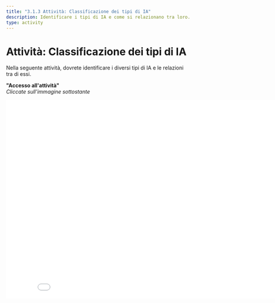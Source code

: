 ```yaml
---
title: "3.1.3 Attività: Classificazione dei tipi di IA"
description: Identificare i tipi di IA e come si relazionano tra loro.
type: activity
---
```


# Attività: Classificazione dei tipi di IA  

Nella seguente attività, dovrete identificare i diversi tipi di IA e le relazioni tra di essi.

**"Accesso all'attività"**  
_Cliccate sull'immagine sottostante_

<center><iframe width="860" height="540" src="3-1-3a-activity-what-type-of-ai/3-1-3a-AI-types-relations.html" frameborder="0" allowfullscreen></iframe></center>
